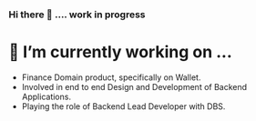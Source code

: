 ### Hi there 👋 .... work in progress

# 🔭 I’m currently working on ... 
- Finance Domain product, specifically on Wallet.
- Involved in end to end Design and Development of Backend Applications.
- Playing the role of Backend Lead Developer with DBS.
<!--
**himkak/himkak** is a ✨ _special_ ✨ repository because its `README.md` (this file) appears on your GitHub profile.

Here are some ideas to get you started:



- 🌱 I’m currently learning ...
- 👯 I’m looking to collaborate on ...
- 🤔 I’m looking for help with ...
- 💬 Ask me about ...
- 📫 How to reach me: ...
- 😄 Pronouns: ...
- ⚡ Fun fact: ...
-->
